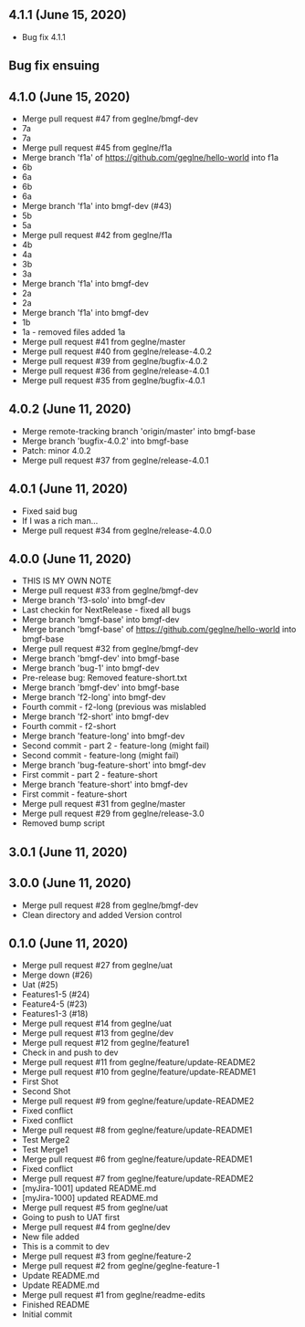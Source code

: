 ## 4.1.1 (June 15, 2020)
  - Bug fix 4.1.1

## Bug fix ensuing

## 4.1.0 (June 15, 2020)
  - Merge pull request #47 from geglne/bmgf-dev
  - 7a
  - 7a
  - Merge pull request #45 from geglne/f1a
  - Merge branch 'f1a' of https://github.com/geglne/hello-world into f1a
  - 6b
  - 6a
  - 6b
  - 6a
  - Merge branch 'f1a' into bmgf-dev (#43)
  - 5b
  - 5a
  - Merge pull request #42 from geglne/f1a
  - 4b
  - 4a
  - 3b
  - 3a
  - Merge branch 'f1a' into bmgf-dev
  - 2a
  - 2a
  - Merge branch 'f1a' into bmgf-dev
  - 1b
  - 1a - removed files added 1a
  - Merge pull request #41 from geglne/master
  - Merge pull request #40 from geglne/release-4.0.2
  - Merge pull request #39 from geglne/bugfix-4.0.2
  - Merge pull request #36 from geglne/release-4.0.1
  - Merge pull request #35 from geglne/bugfix-4.0.1

## 4.0.2 (June 11, 2020)
  - Merge remote-tracking branch 'origin/master' into bmgf-base
  - Merge branch 'bugfix-4.0.2' into bmgf-base
  - Patch: minor 4.0.2
  - Merge pull request #37 from geglne/release-4.0.1

## 4.0.1 (June 11, 2020)
  - Fixed said bug
  - If I was a rich man... 
  - Merge pull request #34 from geglne/release-4.0.0

## 4.0.0 (June 11, 2020)
  - THIS IS MY OWN NOTE
  - Merge pull request #33 from geglne/bmgf-dev
  - Merge branch 'f3-solo' into bmgf-dev
  - Last checkin for NextRelease - fixed all bugs
  - Merge branch 'bmgf-base' into bmgf-dev
  - Merge branch 'bmgf-base' of https://github.com/geglne/hello-world into bmgf-base
  - Merge pull request #32 from geglne/bmgf-dev
  - Merge branch 'bmgf-dev' into bmgf-base
  - Merge branch 'bug-1' into bmgf-dev
  - Pre-release bug: Removed feature-short.txt
  - Merge branch 'bmgf-dev' into bmgf-base
  - Merge branch 'f2-long' into bmgf-dev
  - Fourth commit - f2-long (previous was mislabled
  - Merge branch 'f2-short' into bmgf-dev
  - Fourth commit - f2-short
  - Merge branch 'feature-long' into bmgf-dev
  - Second commit - part 2 - feature-long (might fail)
  - Second commit - feature-long (might fail)
  - Merge branch 'bug-feature-short' into bmgf-dev
  - First commit - part 2 - feature-short
  - Merge branch 'feature-short' into bmgf-dev
  - First commit - feature-short
  - Merge pull request #31 from geglne/master
  - Merge pull request #29 from geglne/release-3.0
  - Removed bump script

## 3.0.1 (June 11, 2020)


## 3.0.0 (June 11, 2020)
  - Merge pull request #28 from geglne/bmgf-dev
  - Clean directory and added Version control

## 0.1.0 (June 11, 2020)
  - Merge pull request #27 from geglne/uat
  - Merge down (#26)
  - Uat (#25)
  - Features1-5 (#24)
  - Feature4-5 (#23)
  - Features1-3 (#18)
  - Merge pull request #14 from geglne/uat
  - Merge pull request #13 from geglne/dev
  - Merge pull request #12 from geglne/feature1
  - Check in and push to dev
  - Merge pull request #11 from geglne/feature/update-README2
  - Merge pull request #10 from geglne/feature/update-README1
  - First Shot
  - Second Shot
  - Merge pull request #9 from geglne/feature/update-README2
  - Fixed conflict
  - Fixed conflict
  - Merge pull request #8 from geglne/feature/update-README1
  -  Test Merge2
  - Test Merge1
  - Merge pull request #6 from geglne/feature/update-README1
  - Fixed conflict
  - Merge pull request #7 from geglne/feature/update-README2
  - [myJira-1001] updated README.md
  - [myJira-1000] updated README.md
  - Merge pull request #5 from geglne/uat
  - Going to push to UAT first
  - Merge pull request #4 from geglne/dev
  - New file added
  - This is a commit to dev
  - Merge pull request #3 from geglne/feature-2
  - Merge pull request #2 from geglne/geglne-feature-1
  - Update README.md
  - Update README.md
  - Merge pull request #1 from geglne/readme-edits
  - Finished README
  - Initial commit

